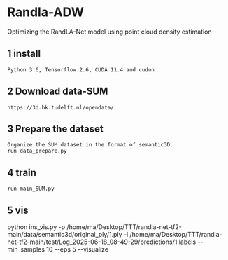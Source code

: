 # Randla-ADW
Optimizing the RandLA-Net model using point cloud density estimation



## 1 install
```
Python 3.6, Tensorflow 2.6, CUDA 11.4 and cudnn
```
## 2 Download data-SUM
```
https://3d.bk.tudelft.nl/opendata/
```

## 3 Prepare the dataset
```
Organize the SUM dataset in the format of semantic3D.
run data_prepare.py
```
## 4 train

```
run main_SUM.py
```


## 5 vis
python ins_vis.py -p /home/ma/Desktop/TTT/randla-net-tf2-main/data/semantic3d/original_ply/1.ply -l /home/ma/Desktop/TTT/randla-net-tf2-main/test/Log_2025-06-18_08-49-29/predictions/1.labels --min_samples 10 --eps 5  --visualize


